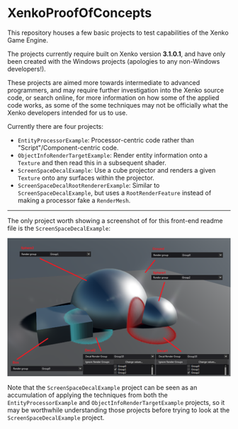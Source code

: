 # XenkoProofOfConcepts

This repository houses a few basic projects to test capabilities of the Xenko Game Engine.

The projects currently require built on Xenko version **3.1.0.1**, and have only been created with the Windows projects (apologies to any non-Windows developers!).

These projects are aimed more towards intermediate to advanced programmers, and may require further investigation into the Xenko source code, or search online, for more information on how some of the applied code works, as some of the some techniques may not be officially what the Xenko developers intended for us to use.

Currently there are four projects:
* `EntityProcessorExample`: Processor-centric code rather than "Script"/Component-centric code.
* `ObjectInfoRenderTargetExample`: Render entity information onto a `Texture` and then read this in a subsequent shader.
* `ScreenSpaceDecalExample`: Use a cube projector and renders a given `Texture` onto any surfaces within the projector.
* `ScreenSpaceDecalRootRendererExample`: Similar to `ScreenSpaceDecalExample`, but uses a `RootRenderFeature` instead of making a processor fake a `RenderMesh`.

---
The only project worth showing a screenshot of for this front-end readme file is the `ScreenSpaceDecalExample`:

![Render Stage](ScreenSpaceDecalExample/images/scene.png)

Note that the `ScreenSpaceDecalExample` project can be seen as an accumulation of applying the techniques from both the `EntityProcessorExample` and `ObjectInfoRenderTargetExample` projects, so it may be worthwhile understanding those projects before trying to look at the `ScreenSpaceDecalExample` project.
